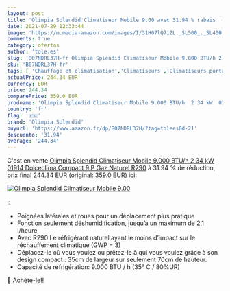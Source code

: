 ```yaml
---
layout: post
title: 'Olimpia Splendid Climatiseur Mobile 9.00 avec 31.94 % rabais '
date: 2021-07-29 12:33:44
image: 'https://m.media-amazon.com/images/I/31H07lQ7iZL._SL500_._SL400_.jpg'
comments: true
category: ofertas
author: 'tole.es'
slug: 'B07NDRL37H-fr Olimpia Splendid Climatiseur Mobile 9.000 BTU/h 2 34 kW...'
sku: 'B07NDRL37H-fr'
tags: [ 'Chauffage et climatisation','Climatiseurs','Climatiseurs portables','Cuisine et Maison','Gros électroménager','olimpia splendid', ]
actualPrice: 244.34 EUR
currency: EUR
price: 244.34
comparePrice: 359.0 EUR
prodname: 'Olimpia Splendid Climatiseur Mobile 9.000 BTU/h  2 34 kW  01914 Dolceclima Compact 9 P  Gaz Naturel R290'
country: 'fr'
flag: '🇫🇷'
brand: 'Olimpia Splendid'
buyurl: 'https://www.amazon.fr/dp/B07NDRL37H/?tag=tolees0d-21'
descuento: '31.94'
average: '244.34'
---
```


C'est en vente [Olimpia Splendid Climatiseur Mobile 9.000 BTU/h  2 34 kW  01914 Dolceclima Compact 9 P  Gaz Naturel R290](https://www.amazon.fr/dp/B07NDRL37H/?tag=tolees0d-21)  à  31.94 % de réduction, prix final  244.34 EUR (original: 359.0 EUR) ici:

[![Olimpia Splendid Climatiseur Mobile 9.00](https://m.media-amazon.com/images/I/31H07lQ7iZL._SL500_._SL400_.jpg)](https://www.amazon.fr/dp/B07NDRL37H/?tag=tolees0d-21)

ℹ️:

- Poignées latérales et roues pour un déplacement plus pratique
- Fonction seulement déshumidification, jusqu’à un maximum de 2,1 l/heure
- Avec R290 Le réfrigérant naturel ayant le moins d’impact sur le réchauffement climatique (GWP = 3)
- Déplacez-le où vous voulez ou prêtez-le à qui vous voulez grâce à son design compact : 35cm de largeur sur seulement 70cm de hauteur.
- Capacité de réfrigération: 9.000 BTU / h (35° C / 80%UR)

[🛒 Achète-le!!](https://www.amazon.fr/dp/B07NDRL37H/?tag=tolees0d-21)
